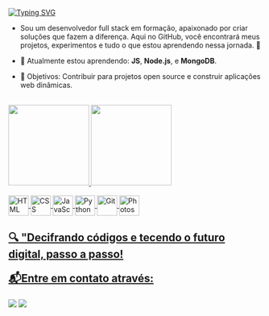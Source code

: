 <a href="https://git.io/typing-svg"><img src="https://readme-typing-svg.demolab.com?font=Fira+Code&pause=1000&random=false&width=435&lines=Ol%C3%A1+Mundo+%F0%9F%96%96%F0%9F%A4%96;Me+chamo+Filipe;Sou+um+futuro+full+stack+dev+%F0%9F%9A%80" alt="Typing SVG" /></a>

- Sou um desenvolvedor full stack em formação, apaixonado por criar soluções que fazem a diferença. Aqui no GitHub, você encontrará meus projetos, experimentos e tudo o que estou aprendendo nessa jornada. 🚀

- 🌱 Atualmente estou aprendendo: **JS**, **Node.js**, e **MongoDB**.
- 💼 Objetivos: Contribuir para projetos open source e construir aplicações web dinâmicas.

<br>

<div>
  <a href="https://github.com/pardal-code">
  <img height="160em" src="https://github-readme-stats.vercel.app/api?username=pardal-code&show_icons=true&theme=dark&include_all_commits=true&count_private=true"/>
  <img height="160em" src="https://github-readme-stats.vercel.app/api/top-langs/?username=pardal-code&layout=compact&langs_count=7&theme=dark"/>
</div>

<div style="display: inline_block"><br>
    <img align="center" title="HTML" height="40em" src="https://cdn.jsdelivr.net/gh/devicons/devicon@latest/icons/html5/html5-original.svg"/ >
    <img align="center" title="CSS" height="40em" src="https://cdn.jsdelivr.net/gh/devicons/devicon@latest/icons/css3/css3-original.svg"/>
    <img align="center" title="JavaScript" height="40em" src="https://cdn.jsdelivr.net/gh/devicons/devicon@latest/icons/javascript/javascript-original.svg"/>
    <img align="center" title="Python" height="40em" src="https://cdn.jsdelivr.net/gh/devicons/devicon@latest/icons/python/python-original.svg" />
    <img align="center" title="Git" height="40em" src="https://cdn.jsdelivr.net/gh/devicons/devicon@latest/icons/git/git-original.svg"/>
    <img align="center" title="Photoshop" height="40em" src="https://skillicons.dev/icons?i=ps"/>
</div>

<div>
  <h2>🔍 "Decifrando códigos e tecendo o futuro digital, passo a passo!
  
 📬Entre em contato através:</h2>
  <a href="https://www.linkedin.com/in/filipe-pardal12/" target="_blank"><img src="https://img.shields.io/badge/-LinkedIn-%230077B5?style=for-the-badge&logo=linkedin&logoColor=white" target="_blank"></a>
  <a href="" target="_blank"><img src="https://img.shields.io/badge/Microsoft_Outlook-0078D4?style=for-the-badge&logo=microsoft-outlook&logoColor=white" target="_blank"></a>
</div>
